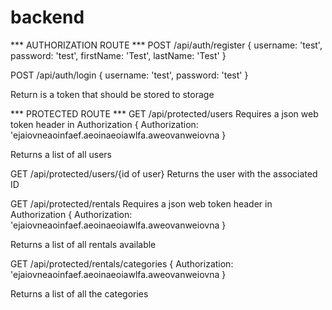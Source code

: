 # backend


*** AUTHORIZATION ROUTE ***
POST /api/auth/register
{
    username: 'test',
    password: 'test',
    firstName: 'Test',
    lastName: 'Test'
}

POST /api/auth/login
{
    username: 'test',
    password: 'test'
}

Return is a token that should be stored to storage

*** PROTECTED ROUTE ***
GET /api/protected/users
Requires a json web token header in Authorization
{
    Authorization: 'ejaiovneaoinfaef.aeoinaeoiawlfa.aweovanweiovna
}

Returns a list of all users




GET /api/protected/users/{id of user}
Returns the user with the associated ID




GET /api/protected/rentals
Requires a json web token header in Authorization
{
    Authorization: 'ejaiovneaoinfaef.aeoinaeoiawlfa.aweovanweiovna
}

Returns a list of all rentals available


GET /api/protected/rentals/categories
{
    Authorization: 'ejaiovneaoinfaef.aeoinaeoiawlfa.aweovanweiovna
}

Returns a list of all the categories